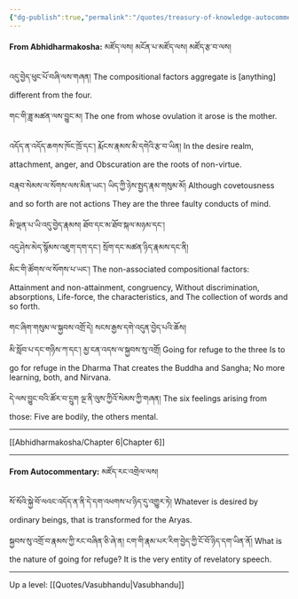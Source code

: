 ```yaml
---
{"dg-publish":true,"permalink":"/quotes/treasury-of-knowledge-autocommentary/"}
---
```


**From Abhidharmakosha:** མཛོད་ལས། མངོན་པ་མཛོད་ལས། མཛོད་རྩ་བ་ལས།

འདུ་བྱེད་ཕུང་པོ་བཞི་ལས་གཞན།
The compositional factors aggregate is [anything] different from the four.

གང་གི་ཟླ་མཚན་ལས་བྱུང་མ།
The one from whose ovulation it arose is the mother.

འདོད་ན་འདོད་ཆགས་ཁོང་ཁྲོ་དང་། རྨོངས་རྣམས་མི་དགེའི་རྩ་བ་ཡིན།
In the desire realm, attachment, anger, and
Obscuration are the roots of non-virtue.

བརྣབ་སེམས་ལ་སོགས་ལས་མིན་ཡང་། ཡིད་ཀྱི་ཉེས་སྤྱད་རྣམ་གསུམ་མོ།
Although covetousness and so forth are not actions
They are the three faulty conducts of mind.

མི་ལྡན་པ་ཡི་འདུ་བྱེད་རྣམས། ཐོབ་དང་མ་ཐོབ་སྐལ་མཉམ་དང་།<br>འདུ་ཤེས་མེད་སྙོམས་འཇུག་དག་དང་། སྲོག་དང་མཚན་ཉིད་རྣམས་དང་ནི།<br>མིང་གི་ཚོགས་ལ་སོགས་པ་ཡང་།
The non-associated compositional factors:
Attainment and non-attainment, congruency,
Without discrimination, absorptions,
Life-force, the characteristics, and
The collection of words and so forth.

གང་ཞིག་གསུམ་ལ་སྐྱབས་འགྲོ་དེ། སངས་རྒྱས་དགེ་འདུན་བྱེད་པའི་ཆོས།<br>མི་སློབ་པ་དང་གཉིས་ཀ་དང་། མྱ་ངན་འདས་ལ་སྐྱབས་སུ་འགྲོ།
Going for refuge to the three
Is to go for refuge in the Dharma
That creates the Buddha and Sangha;
No more learning, both, and Nirvana.

དེ་ལས་བྱུང་བའི་ཚོར་བ་དྲུག ལྔ་ནི་ལུས་ཀྱིའོ་སེམས་ཀྱི་གཞན།
The six feelings arising from those:
Five are bodily, the others mental.

---
[[Abhidharmakosha/Chapter 6\|Chapter 6]]

---

**From Autocommentary:** མཛོད་རང་འགྲེལ་ལས།


སོ་སོའི་སྐྱེ་བོ་ལའང་འདོད་ན་ནི་དེ་དག་འཕགས་པ་ཉིད་དུ་འགྱུར་ཏེ།
Whatever is desired by ordinary beings, that is transformed for the Aryas.

སྐྱབས་སུ་འགྲོ་བ་རྣམས་ཀྱི་རང་བཞིན་ཅི་ཞེ་ན། ངག་གི་རྣམ་པར་རིག་བྱེད་ཀྱི་ངོ་བོ་ཉིད་དག་ཡིན་ནོ།
What is the nature of going for refuge? It is the very entity of revelatory speech.


---
Up a level: [[Quotes/Vasubhandu\|Vasubhandu]]